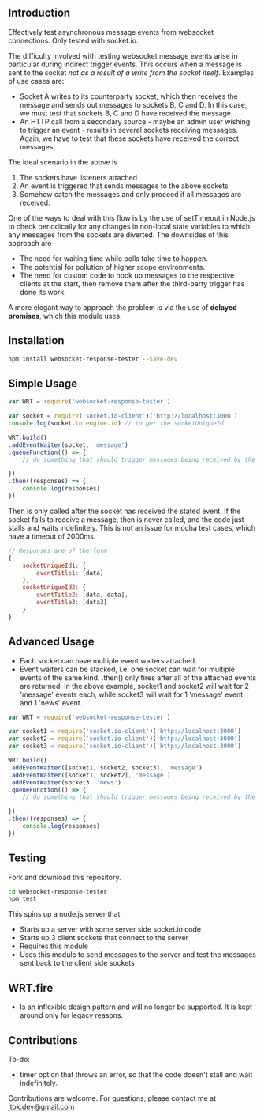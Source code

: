 ## Introduction

Effectively test asynchronous message events from websocket connections. Only tested with socket.io. 

The difficulty involved with testing websocket message events arise in particular during indirect trigger events. This occurs when a message is sent to the socket *not as a result of a write from the socket itself*. Examples of use cases are:
- Socket A writes to its counterparty socket, which then receives the message and sends out messages to sockets B, C and D. In this case, we must test that sockets B, C and D have received the message. 
- An HTTP call from a secondary source - maybe an admin user wishing to trigger an event - results in several sockets receiving messages. Again, we have to test that these sockets have received the correct messages. 

The ideal scenario in the above is
1. The sockets have listeners attached
2. An event is triggered that sends messages to the above sockets
3. Somehow catch the messages and only proceed if all messages are received. 

One of the ways to deal with this flow is by the use of setTimeout in Node.js to check periodically for any changes in non-local state variables to which any messages from the sockets are diverted. The downsides of this approach are 
- The need for waiting time while polls take time to happen.
- The potential for pollution of higher scope environments.
- The need for custom code to hook up messages to the respective clients at the start, then remove them after the third-party trigger has done its work.

A more elegant way to approach the problem is via the use of **delayed promises**, which this module uses. 

## Installation

```bash
npm install websocket-response-tester --save-dev
```

## Simple Usage

```js
var WRT = require('websocket-response-tester')

var socket = require('socket.io-client')('http://localhost:3000')
console.log(socket.io.engine.id) // to get the socketUniqueId

WRT.build()
.addEventWaiter(socket, 'message')
.queueFunction(() => {
	// do something that should trigger messages being received by the socket

})
.then((responses) => {
	console.log(responses) 
})
```

Then is only called after the socket has received the stated event. If the socket fails to receive a message, then is never called, and the code just stalls and waits indefinitely. This is not an issue for mocha test cases, which have a timeout of 2000ms.


```javascript
// Responses are of the form
{
	socketUniqueId1: {
		eventTitle1: [data]
	},
	socketUniqueId2: {
		eventTitle2: [data, data],
		eventTitle3: [data3]
	}
}
```

## Advanced Usage

- Each socket can have multiple event waiters attached.
- Event waiters can be stacked, i.e. one socket can wait for multiple events of the same kind. .then() only fires after all of the attached events are returned. In the above example, socket1 and socket2 will wait for 2 'message' events each, while socket3 will wait for 1 'message' event and 1 'news' event. 

```js
var WRT = require('websocket-response-tester')

var socket1 = require('socket.io-client')('http://localhost:3000')
var socket2 = require('socket.io-client')('http://localhost:3000')
var socket3 = require('socket.io-client')('http://localhost:3000')

WRT.build()
.addEventWaiter([socket1, socket2, socket3], 'message')
.addEventWaiter([socket1, socket2], 'message')
.addEventWaiter(socket3, 'news')
.queueFunction(() => {
	// do something that should trigger messages being received by the socket

})
.then((responses) => {
	console.log(responses) 
})
```

## Testing

Fork and download this repository.

```bash
cd websocket-response-tester
npm test
```

This spins up a node.js server that 
- Starts up a server with some server side socket.io code
- Starts up 3 client sockets that connect to the server
- Requires this module 
- Uses this module to send messages to the server and test the messages sent back to the client side sockets

## WRT.fire

- Is an inflexible design pattern and will no longer be supported. It is kept around only for legacy reasons. 


## Contributions

To-do:
- timer option that throws an error, so that the code doesn't stall and wait indefinitely.

Contributions are welcome. For questions, please contact me at jtok.dev@gmail.com